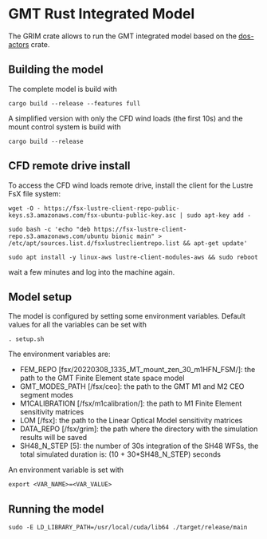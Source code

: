 # GMT Rust Integrated Model

The GRIM crate allows to run the GMT integrated model based on the [dos-actors](https://github.com/rconan/dos-actors) crate.

## Building the model

The complete model is build with
```
cargo build --release --features full
```
A simplified version with only the CFD wind loads (the first 10s) and the mount control system is build with
```
cargo build --release
```

## CFD remote drive install

To access the CFD wind loads remote drive, install the client for the Lustre FsX file system:
```
wget -O - https://fsx-lustre-client-repo-public-keys.s3.amazonaws.com/fsx-ubuntu-public-key.asc | sudo apt-key add -
```
```
sudo bash -c 'echo "deb https://fsx-lustre-client-repo.s3.amazonaws.com/ubuntu bionic main" > /etc/apt/sources.list.d/fsxlustreclientrepo.list && apt-get update'
```
```
sudo apt install -y linux-aws lustre-client-modules-aws && sudo reboot

```
wait a few minutes and log into the machine again.

## Model setup

The model is configured by setting some environment variables. Default values for all the variables can be set with
```
. setup.sh
```
The environment variables are:
 
 - FEM_REPO [fsx/20220308_1335_MT_mount_zen_30_m1HFN_FSM/]: the path to the GMT Finite Element state space model
 - GMT_MODES_PATH [/fsx/ceo]: the path to the GMT M1 and M2 CEO segment modes
 - M1CALIBRATION [/fsx/m1calibration/]: the path to M1 Finite Element sensitivity matrices
 - LOM [/fsx]: the path to the Linear Optical Model sensitivity matrices
 - DATA_REPO [/fsx/grim]: the path where the directory with the simulation results will be saved
  - SH48_N_STEP [5]: the number of 30s integration of the SH48 WFSs, the total simulated duration is: (10 + 30*SH48_N_STEP) seconds

An environment variable is set with
```
export <VAR_NAME>=<VAR_VALUE>
```

## Running the model

```
sudo -E LD_LIBRARY_PATH=/usr/local/cuda/lib64 ./target/release/main
```
